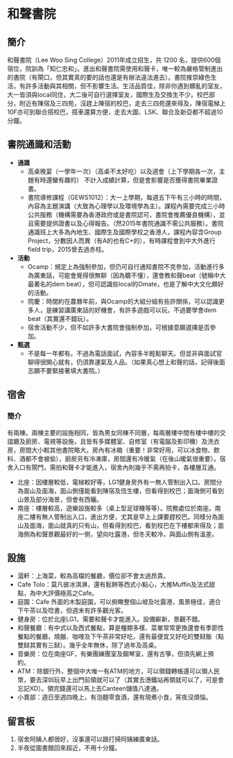 # 和聲書院

## 簡介

和聲書院（Lee Woo Sing College）2011年成立招生，共 1200 名，提供600個宿位，院訓為「知仁忠和」。進出和聲書院需使用和聲卡，唯一較為嚴格管制進出的書院（有閘口，但其實真的要的話也還是有辦法違法進去）。書院推崇綠色生活，有許多活動與其相關，但不影響生活。生活品質佳，除非你遇到髒亂的室友，大一皆須與local同住，大二後可自行選擇室友，國際生及交換生不少。校巴部分，附近有陳宿及三四苑，沒趕上陳宿的校巴，走去三四苑還來得及，陳宿電梯上10F亦可到聯合搭校巴，搭車還算方便，走去大圖、LSK、聯合及新亞都不超過10分鐘。

## 書院通識和活動

* **通識**
  * 高桌晚宴（一學年一次）（高桌不太好吃）以及週會（上下學期各一次，主題有時還蠻有趣的） 不計入成績計算，但是會影響是否獲得書院畢業證書。
  * 書院導修課程（GEWS1012）：大一上學期，每週五下午有三小時的時間，內容為主題演講（大致為心理學以及環境學為主）。課程內需要完成三小時公共服務（機構需要為香港政府或是書院認可，書院會推薦優良機構），並且需要提供證書以及心得報告。（然2015年書院通識不需公共服務）。書院通識班上大多為內地生、國際生及國際學校之香港人，課程內容含Group Project，分數因人而異（有A的也有C+的），有時課程會到中大外進行field trip，2015曾去過赤柱。
* **活動**
  * Ocamp：規定上為強制參加，但仍可自行通知書院不克參加，活動進行多為廣東話，可能會覺得很無聊（因為聽不懂），還會教和聲beat（號稱中大最著名的dem beat），但可認識些local的Omate，也是了解中大文化頗好的活動。
  * 院慶：時間約在農曆年前，與Ocamp的大組分組有些許關係，可以認識更多人，是練習講廣東話的好機會，有許多遊戲可以玩，不過要學會dem beat（其實還不錯玩）。
  * 宿舍活動不少，但不如許多大書院會強制參加，可根據意願選擇是否參加。
* **甄選**
  * 不是每一年都有。不過為電話面試，內容多半輕鬆聊天。但並非與面試官聊得很開心就有，仍須靠運氣及人品。（如果真心想上和聲的話，記得後面志願不要緊接著填大書院。）

## 宿舍

### 簡介

有兩棟。兩棟主要的設施相同，皆為男女同棟不同層，每兩層樓中間有樓中樓的交誼廳及廚房、電視等設施，且皆有多媒體室、自修室（有電腦及影印機）及洗衣房，房間大小較其他書院略大。房內有冰箱（重要！非常好用，可以冰食物、飲料、酒都不會被偷），廚房另有冷凍庫，房間還有冷暖氣（在後山暖氣很重要）。宿舍入口有閘門，需拍和聲卡才能進入，宿舍內則幾乎不需再拍卡，各樓層互通。

* 北座：因樓層較低，電梯較好等，LG1健身房外有一無人管制出入口。房間分為面山及面海，面山側僅能看到陳宿及恆生樓，但看得到校巴；面海側可看到山景及部分海景，但會有西曬。
* 南座：樓層較高，遊樂設施較多（桌上型足球機等等）。院務處位於南座。南座二樓有無人管制出入口，進出方便，尤其是早上上課要趕校巴。同樣分為面山及面海，面山就真的只有山，但看得到校巴，看到校巴在下樓都來得及；面海側為和聲景觀最好的一側，望向吐露港，但冬天較冷，與面山側有溫差。

## 設施

* 滬軒：上海菜，較為高檔的餐廳，價位卻不會太過昂貴。
* Cafe Tolo：莫凡彼冰淇淋，還有鬆餅等西式小點心，大推Muffin及法式甜點，為中大評價極高之Cafe。
* 庭園：Cafe 外面的木製庭園，可以俯瞰整個山坡及吐露港，風景極佳，適合下午茶以及唸書，但週末有許多觀光客。
* 健身房：位於北座LG1，需要和聲卡才能進入。設備嶄新，景觀不錯。
* 和聲餐廳：有中式以及西式餐點，算是種類多樣、菜單常常更換還會有季節性餐點的餐廳，燒臘、咖哩及下午茶非常好吃，還有最便宜又好吃的雙餸飯（點雙餸其實有三餸）。幾乎全年無休，除了過年及高桌。
* 音樂房：位在南座GF，有樂團練團室及鋼琴室，還有古箏，但須先網上預約。
* ATM：除銀行外，整個中大唯一有ATM的地方，可以領錢轉帳還可以領人民幣，要去深圳玩早上出門前領就可以了（其實去港鐵站再領就可以了，可是會忘記XD）。領完錢還可以馬上去Canteen儲值八達通。
* 小賣部：週日至週四晚上，有泡麵零食酒，還有現煮小食，宵夜沒煩惱。

## 留言板

1. 宿舍阿姨人都很好，沒事還可以跟打掃阿姨練廣東話。
2. 半夜從圖書館回來超近，不用十分鐘。

